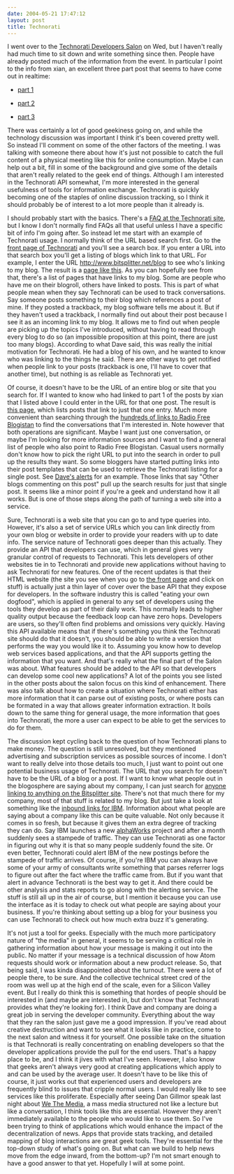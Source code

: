 ```yaml
---
date: 2004-05-21 17:47:12
layout: post
title: Technorati
---
```


I went over to the [Technorati Developers Salon](http://developers.technorati.com/wiki/DevelopersSalon) on Wed, but I haven't really had much time to sit down and write something since then. People have already posted much of the information from the event. In particular I point to the info from xian, an excellent three part post that seems to have come out in realtime:



  * [part 1](http://radiofreeblogistan.com/2004/05/19/blogging_from_hunters_point.html)


  * [part 2](http://radiofreeblogistan.com/2004/05/20/more_notes_from_technorati_salon.html)


  * [part 3](http://radiofreeblogistan.com/2004/05/20/technorati_developers_brainstorm.html)



There was certainly a lot of good geekiness going on, and while the technology discussion was important I think it's been covered pretty well. So instead I'll comment on some of the other factors of the meeting. I was talking with someone there about how it's just not possible to catch the full content of a physical meeting like this for online consumption. Maybe I can help out a bit, fill in some of the background and give some of the details that aren't really related to the geek end of things. Although I am interested in the Technorati API somewhat, I'm more interested in the general usefulness of tools for information exchange. Technorati is quickly becoming one of the staples of online discussion tracking, so I think it should probably be of interest to a lot more people than it already is.

I should probably start with the basics. There's a [FAQ at the Technorati site](http://www.technorati.com/help/faq.html), but I know I don't normally find FAQs all that useful unless I have a specific bit of info I'm going after. So instead let me start with an example of Technorati usage. I normally think of the URL based search first. Go to the [front page of Technorati](http://www.technorati.com) and you'll see a search box. If you enter a URL into that search box you'll get a listing of blogs which link to that URL. For example, I enter the URL http://www.bitsplitter.net/blog to see who's linking to my blog. The result is a [page like this](http://www.technorati.com/cosmos/search.html?rank=&url=http%3A%2F%2Fwww.bitsplitter.net%2Fblog%2F&sub=Go%21). As you can hopefully see from that, there's a list of pages that have links to my blog. Some are people who have me on their blogroll, others have linked to posts. This is part of what people mean when they say Technorati can be used to track conversations. Say someone posts something to their blog which references a post of mine. If they posted a trackback, my blog software tells me about it. But if they haven't used a trackback, I normally find out about their post because I see it as an incoming link to my blog. It allows me to find out when people are picking up the topics I've introduced, without having to read through every blog to do so (an impossible proposition at this point, there are just too many blogs). According to what Dave said, this was really the initial motivation for Technorati. He had a blog of his own, and he wanted to know who was linking to the things he said. There are other ways to get notified when people link to your posts (trackback is one, I'll have to cover that another time), but nothing is as reliable as Technorati yet.

Of course, it doesn't have to be the URL of an entire blog or site that you search for. If I wanted to know who had linked to part 1 of the posts by xian that I listed above I could enter in the URL for that one post. The result is [this page](http://www.technorati.com/cosmos/search.html?rank=&url=http%3A%2F%2Fradiofreeblogistan.com%2F2004%2F05%2F19%2Fblogging_from_hunters_point.html&sub=Go%21), which lists posts that link to just that one entry. Much more convenient than searching through the [hundreds of links to Radio Free Blogistan](http://www.technorati.com/cosmos/search.html?rank=&url=http%3A%2F%2Fradiofreeblogistan.com%2F&sub=Go%21) to find the conversations that I'm interested in. Note however that both operations are significant. Maybe I want just one conversation, or maybe I'm looking for more information sources and I want to find a general list of people who also point to Radio Free Blogistan. Casual users normally don't know how to pick the right URL to put into the search in order to pull up the results they want. So some bloggers have started putting links into their post templates that can be used to retrieve the Technorati listing for a single post. See [Dave's alerts](http://www.sifry.com/alerts/) for an example. Those links that say "Other blogs commenting on this post" pull up the search results for just that single post. It seems like a minor point if you're a geek and understand how it all works. But is one of those steps along the path of turning a web site into a service.

Sure, Technorati is a web site that you can go to and type queries into. However, it's also a set of service URLs which you can link directly from your own blog or website in order to provide your readers with up to date info. The service nature of Technorati goes deeper than this actually. They provide an API that developers can use, which in general gives very granular control of requests to Technorati. This lets developers of other websites tie in to Technorati and provide new applications without having to ask Technorati for new features. One of the recent updates is that their HTML website (the site you see when you go to [the front page](http://www.technorati.com) and click on stuff) is actually just a thin layer of cover over the base API that they expose for developers. In the software industry this is called "eating your own dogfood", which is applied in general to any set of developers using the tools they develop as part of their daily work. This normally leads to higher quality output because the feedback loop can have zero hops. Developers are users, so they'll often find problems and omissions very quickly. Having this API available means that if there's something you think the Technorati site should do that it doesn't, you should be able to write a version that performs the way you would like it to. Assuming you know how to develop web services based applications, and that the API supports getting the information that you want. And that's really what the final part of the Salon was about. What features should be added to the API so that developers can develop some cool new applications? A lot of the points you see listed in the other posts about the salon focus on this kind of enhancement. There was also talk about how to create a situation where Technorati either has more information that it can parse out of existing posts, or where posts can be formated in a way that allows greater information extraction. It boils down to the same thing for general usage, the more information that goes into Technorati, the more a user can expect to be able to get the services to do for them.

The discussion kept cycling back to the question of how Technorati plans to make money. The question is still unresolved, but they mentioned advertising and subscription services as possible sources of income. I don't want to really delve into those details too much, I just want to point out one potential business usage of Technorati. The URL that you search for doesn't have to be the URL of a blog or a post. If I want to know what people out in the blogosphere are saying about my company, I can just search for [anyone linking to anything on the Bitsplitter site](http://www.technorati.com/cosmos/search.html?rank=&url=http%3A%2F%2Fwww.bitsplitter.net&sub=Go%21). There's not that much there for my company, most of that stuff is related to my blog. But just take a look at something like the [inbound links for IBM](http://www.technorati.com/cosmos/search.html?rank=&url=http%3A%2F%2Fwww.ibm.com&sub=Go%21). Information about what people are saying about a company like this can be quite valuable. Not only because it comes in so fresh, but because it gives them an extra degree of tracking they can do. Say IBM launches a new [alphaWorks](http://www.alphaworks.ibm.com/) project and after a month suddenly sees a stampede of traffic. They can use Technorati as one factor in figuring out why it is that so many people suddenly found the site. Or even better, Technorati could alert IBM of the new postings before the stampede of traffic arrives. Of course, if you're IBM you can always have some of your army of consultants write something that parses referrer logs to figure out after the fact where the traffic came from. But if you want that alert in advance Technorati is the best way to get it. And there could be other analysis and stats reports to go along with the alerting service. The stuff is still all up in the air of course, but I mention it because you can use the interface as it is today to check out what people are saying about your business. If you're thinking about setting up a blog for your business you can use Technorati to check out how much extra buzz it's generating.

It's not just a tool for geeks. Especially with the much more participatory nature of "the media" in general, it seems to be serving a critical role in gathering information about how your message is making it out into the public. No matter if your message is a technical discussion of how Atom requests should work or information about a new product release. So, that being said, I was kinda disappointed about the turnout. There were a lot of people there, to be sure. And the collective technical street cred of the room was well up at the high end of the scale, even for a Silicon Valley event. But I really do think this is something that hordes of people should be interested in (and maybe are interested in, but don't know that Technorati provides what they're looking for). I think Dave and company are doing a great job in serving the developer community. Everything about the way that they ran the salon just gave me a good impression. If you've read about creative destruction and want to see what it looks like in practice, come to the next salon and witness it for yourself. One possible take on the situation is that Technorati is really concentrating on enabling developers so that the developer applications provide the pull for the end users. That's a happy place to be, and I think it jives with what I've seen. However, I also know that geeks aren't always very good at creating applications which apply to and can be used by the average user. It doesn't have to be like this of course, it just works out that experienced users and developers are frequently blind to issues that cripple normal users. I would really like to see services like this proliferate. Especially after seeing Dan Gillmor speak last night about [We The Media](http://www.sdforum.org/SDForum/Templates/CalendarEvent.aspx?CID=1380&mo=5&yr=2004), a mass media structured not like a lecture but like a conversation, I think tools like this are essential. However they aren't immediately available to the people who would like to use them. So I've been trying to think of applications which would enhance the impact of the decentralization of news. Apps that provide stats tracking, and detailed mapping of blog interactions are great geek tools. They're essential for the top-down study of what's going on. But what can we build to help news move from the edge inward, from the bottom-up? I'm not smart enough to have a good answer to that yet. Hopefully I will at some point.
